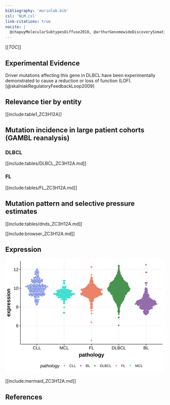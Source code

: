 ```yaml
---
bibliography: 'morinlab.bib'
csl: 'NLM.csl'
link-citations: true
nocite: |
  @chapuyMolecularSubtypesDiffuse2018, @arthurGenomewideDiscoverySomatic2018, 
---
```

[[_TOC_]]


## Experimental Evidence

Driver mutations affecting this gene in DLBCL have been experimentally demonstrated to cause a reduction or loss of function (LOF).[@skalniakRegulatoryFeedbackLoop2009]

## Relevance tier by entity

[[include:table1_ZC3H12A]]

## Mutation incidence in large patient cohorts (GAMBL reanalysis)

### DLBCL
[[include:tables/DLBCL_ZC3H12A.md]]

### FL
[[include:tables/FL_ZC3H12A.md]]


## Mutation pattern and selective pressure estimates

[[include:tables/dnds_ZC3H12A.md]]

[[include:browser_ZC3H12A.md]]

## Expression
![](images/gene_expression/ZC3H12A_by_pathology.svg)
<!-- ORIGIN: arthurGenomewideDiscoverySomatic2018 -->
<!-- DLBCL: arthurGenomewideDiscoverySomatic2018 -->

[[include:mermaid_ZC3H12A.md]]

## References
